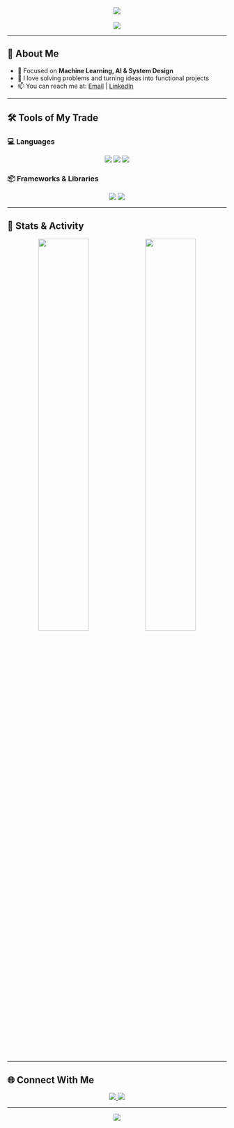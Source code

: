 <h2 align="center">
  <img src="https://readme-typing-svg.herokuapp.com?font=JetBrains+Mono&size=24&duration=2500&pause=800&color=00FFC3&vCenter=true&width=600&height=45&lines=Hey%2C+world!+🌍+I'm+Sudarshan.;I+build%2C+break%2C+and+innovate!+💥">
</h2>

<div align="center">
  <img src="https://capsule-render.vercel.app/api?type=waving&color=0:00FFC3,100:FF4B91&height=140&section=header&text=Welcome%20to%20My%20GitHub!&fontSize=30&fontAlignY=35&animation=twinkling" />
</div>

---

## 🧠 About Me  
- 🎯 Focused on **Machine Learning, AI & System Design** 
- 🧩 I love solving problems and turning ideas into functional projects  
- 📫 You can reach me at: [Email](mailto:sudarshanjrao20@gmail.com) | [LinkedIn](https://www.linkedin.com/in/sudarshan-j/)

---

## 🛠️ Tools of My Trade

### 💻 Languages  
<div align="center">
  <img src="https://img.shields.io/badge/Python-3776AB?style=flat-square&logo=python&logoColor=white"/>
  <img src="https://img.shields.io/badge/JavaScript-F7DF1E?style=flat-square&logo=javascript&logoColor=black"/>
  <img src="https://img.shields.io/badge/C-00599C?style=flat-square&logo=c&logoColor=white"/>
</div>

### 📦 Frameworks & Libraries  
<div align="center">
  <img src="https://img.shields.io/badge/React-20232A?style=flat-square&logo=react&logoColor=61DAFB"/>
  <img src="https://img.shields.io/badge/Next.js-000000?style=flat-square&logo=next.js&logoColor=white"/>
</div>

---

## 🧩 Stats & Activity  
<div align="center">
  <img src="https://github-readme-stats.vercel.app/api?username=SudarshanJ20&show_icons=true&theme=ayu-mirage&hide_border=true" width="48%"/>
  <img src="https://github-readme-streak-stats.herokuapp.com/?user=SudarshanJ20&theme=ayu-mirage&hide_border=true" width="48%"/>
</div>

---

## 🌐 Connect With Me  
<div align="center">
  <a href="https://www.linkedin.com/in/sudarshan-j/">
    <img src="https://img.shields.io/badge/-LinkedIn-0A66C2?style=for-the-badge&logo=linkedin&logoColor=white"/>
  </a>
  <a href="mailto:sudarshanjrao20@gmail.com">
    <img src="https://img.shields.io/badge/-Email-EA4335?style=for-the-badge&logo=gmail&logoColor=white"/>
  </a>
</div>

---

<div align="center">
  <img src="https://capsule-render.vercel.app/api?type=waving&color=0:FF4B91,100:00FFC3&height=120&section=footer"/>
</div>
